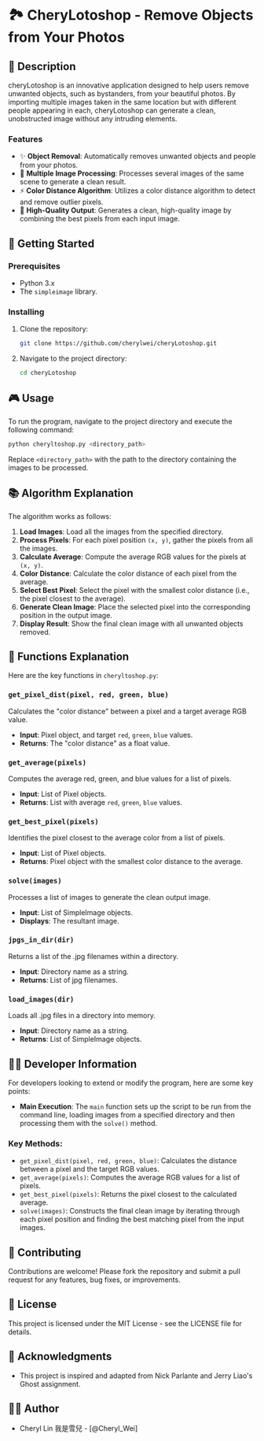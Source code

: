 # 🏞️ CheryLotoshop - Remove Objects from Your Photos

## 📜 Description
cheryLotoshop is an innovative application designed to help users remove unwanted objects, such as bystanders, from your beautiful photos. By importing multiple images taken in the same location but with different people appearing in each, cheryLotoshop can generate a clean, unobstructed image without any intruding elements.

### Features
- ✨ **Object Removal**: Automatically removes unwanted objects and people from your photos.
- 📸 **Multiple Image Processing**: Processes several images of the same scene to generate a clean result.
- ⚡ **Color Distance Algorithm**: Utilizes a color distance algorithm to detect and remove outlier pixels.
- 🎨 **High-Quality Output**: Generates a clean, high-quality image by combining the best pixels from each input image.

## 🚀 Getting Started

### Prerequisites
- Python 3.x
- The `simpleimage` library.

### Installing
1. Clone the repository:
   ```sh
   git clone https://github.com/cherylwei/cheryLotoshop.git
   ```
2. Navigate to the project directory:
   ```sh
   cd cheryLotoshop
   ```

## 🎮 Usage

To run the program, navigate to the project directory and execute the following command:
```sh
python cheryltoshop.py <directory_path>
```
Replace `<directory_path>` with the path to the directory containing the images to be processed.

## 📚 Algorithm Explanation

The algorithm works as follows:
1. **Load Images**: Load all the images from the specified directory.
2. **Process Pixels**: For each pixel position `(x, y)`, gather the pixels from all the images.
3. **Calculate Average**: Compute the average RGB values for the pixels at `(x, y)`.
4. **Color Distance**: Calculate the color distance of each pixel from the average.
5. **Select Best Pixel**: Select the pixel with the smallest color distance (i.e., the pixel closest to the average).
6. **Generate Clean Image**: Place the selected pixel into the corresponding position in the output image.
7. **Display Result**: Show the final clean image with all unwanted objects removed.

## 🔧 Functions Explanation

Here are the key functions in `cheryltoshop.py`:

### `get_pixel_dist(pixel, red, green, blue)`
Calculates the "color distance" between a pixel and a target average RGB value.
- **Input**: Pixel object, and target `red`, `green`, `blue` values.
- **Returns**: The "color distance" as a float value.

### `get_average(pixels)`
Computes the average red, green, and blue values for a list of pixels.
- **Input**: List of Pixel objects.
- **Returns**: List with average `red`, `green`, `blue` values.

### `get_best_pixel(pixels)`
Identifies the pixel closest to the average color from a list of pixels.
- **Input**: List of Pixel objects.
- **Returns**: Pixel object with the smallest color distance to the average.

### `solve(images)`
Processes a list of images to generate the clean output image.
- **Input**: List of SimpleImage objects.
- **Displays**: The resultant image.

### `jpgs_in_dir(dir)`
Returns a list of the .jpg filenames within a directory.
- **Input**: Directory name as a string.
- **Returns**: List of jpg filenames.

### `load_images(dir)`
Loads all .jpg files in a directory into memory.
- **Input**: Directory name as a string.
- **Returns**: List of SimpleImage objects.

## 👨‍💻 Developer Information

For developers looking to extend or modify the program, here are some key points:
- **Main Execution**: The `main` function sets up the script to be run from the command line, loading images from a specified directory and then processing them with the `solve()` method.

### Key Methods:

- `get_pixel_dist(pixel, red, green, blue)`: Calculates the distance between a pixel and the target RGB values.
- `get_average(pixels)`: Computes the average RGB values for a list of pixels.
- `get_best_pixel(pixels)`: Returns the pixel closest to the calculated average.
- `solve(images)`: Constructs the final clean image by iterating through each pixel position and finding the best matching pixel from the input images.

## 🤝 Contributing

Contributions are welcome! Please fork the repository and submit a pull request for any features, bug fixes, or improvements.

## 📄 License

This project is licensed under the MIT License - see the LICENSE file for details.

## 🙏 Acknowledgments

- This project is inspired and adapted from Nick Parlante and Jerry Liao's Ghost assignment.

## 🧑‍💻 Author

- Cheryl Lin 我是雪兒 - [@Cheryl_Wei]

